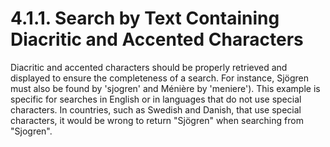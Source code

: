 # 4.1.1. Search by Text Containing Diacritic and Accented Characters

Diacritic and accented characters should be properly retrieved and displayed to ensure the completeness of a search. For instance, Sjögren must also be found by 'sjogren' and Ménière by 'meniere'). This example is specific for searches in English or in languages that do not use special characters. In countries, such as Swedish and Danish, that use special characters, it would be wrong to return "Sjögren" when searching from "Sjogren".

  

